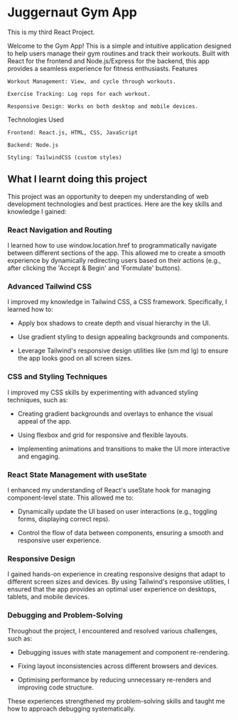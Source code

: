 # Juggernaut Gym App

This is my third React Project.

Welcome to the Gym App! This is a simple and intuitive application designed to help users manage their gym routines and track their workouts. Built with React for the frontend and Node.js/Express for the backend, this app provides a seamless experience for fitness enthusiasts.
Features

    Workout Management: View, and cycle through workouts.

    Exercise Tracking: Log reps for each workout.

    Responsive Design: Works on both desktop and mobile devices.

Technologies Used

    Frontend: React.js, HTML, CSS, JavaScript

    Backend: Node.js

    Styling: TailwindCSS (custom styles)

## What I learnt doing this project

This project was an opportunity to deepen my understanding of web development technologies and best practices. Here are the key skills and knowledge I gained:


### React Navigation and Routing

I learned how to use window.location.href to programmatically navigate between different sections of the app. This allowed me to create a smooth experience by dynamically redirecting users based on their actions (e.g., after clicking the 'Accept & Begin' and 'Formulate' buttons).


### Advanced Tailwind CSS

I improved my knowledge in Tailwind CSS, a CSS framework. Specifically, I learned how to:

- Apply box shadows to create depth and visual hierarchy in the UI.

- Use gradient styling to design appealing backgrounds and components.

- Leverage Tailwind's responsive design utilities like (sm md lg) to ensure the app looks good on all screen sizes.


### CSS and Styling Techniques

I improved my CSS skills by experimenting with advanced styling techniques, such as:

- Creating gradient backgrounds and overlays to enhance the visual appeal of the app.

- Using flexbox and grid for responsive and flexible layouts.

- Implementing animations and transitions to make the UI more interactive and engaging.


### React State Management with useState

I enhanced my understanding of React's useState hook for managing component-level state. This allowed me to:

- Dynamically update the UI based on user interactions (e.g., toggling forms, displaying correct reps).

- Control the flow of data between components, ensuring a smooth and responsive user experience.
  

### Responsive Design

I gained hands-on experience in creating responsive designs that adapt to different screen sizes and devices. By using Tailwind's responsive utilities, I ensured that the app provides an optimal user experience on desktops, tablets, and mobile devices.


### Debugging and Problem-Solving

Throughout the project, I encountered and resolved various challenges, such as:

- Debugging issues with state management and component re-rendering.

- Fixing layout inconsistencies across different browsers and devices.

- Optimising performance by reducing unnecessary re-renders and improving code structure.

These experiences strengthened my problem-solving skills and taught me how to approach debugging systematically.
